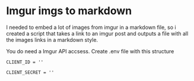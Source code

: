 # Imgur imgs to markdown

I needed to embed a lot of images from imgur in a markdown file, so i created a script that takes a link to an imgur post and outputs a file with all the images links in a markdown style.

You do need a Imgur API accsess. Create .env file with this structure

``CLIENT_ID = ''``

``CLIENT_SECRET = ''``